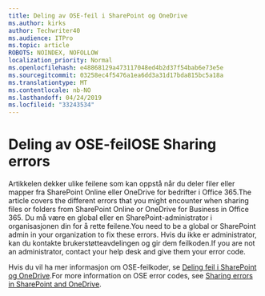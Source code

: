 ```yaml
---
title: Deling av OSE-feil i SharePoint og OneDrive
ms.author: kirks
author: Techwriter40
ms.audience: ITPro
ms.topic: article
ROBOTS: NOINDEX, NOFOLLOW
localization_priority: Normal
ms.openlocfilehash: e48868129a473117048ed4b2d37f54bab6e73e5e
ms.sourcegitcommit: 03258ec4f5476a1ea6dd3a31d17bda815bc5a18a
ms.translationtype: MT
ms.contentlocale: nb-NO
ms.lasthandoff: 04/24/2019
ms.locfileid: "33243534"
---
```

# <a name="ose-sharing-errors"></a><span data-ttu-id="216e5-102">Deling av OSE-feil</span><span class="sxs-lookup"><span data-stu-id="216e5-102">OSE Sharing errors</span></span>

<span data-ttu-id="216e5-103">Artikkelen dekker ulike feilene som kan oppstå når du deler filer eller mapper fra SharePoint Online eller OneDrive for bedrifter i Office 365.</span><span class="sxs-lookup"><span data-stu-id="216e5-103">The article covers the different errors that you might encounter when sharing files or folders from SharePoint Online or OneDrive for Business in Office 365.</span></span> <span data-ttu-id="216e5-104">Du må være en global eller en SharePoint-administrator i organisasjonen din for å rette feilene.</span><span class="sxs-lookup"><span data-stu-id="216e5-104">You need to be a global or SharePoint admin in your organization to fix these errors.</span></span> <span data-ttu-id="216e5-105">Hvis du ikke er administrator, kan du kontakte brukerstøtteavdelingen og gir dem feilkoden.</span><span class="sxs-lookup"><span data-stu-id="216e5-105">If you are not an administrator, contact your help desk and give them your error code.</span></span>

<span data-ttu-id="216e5-106">Hvis du vil ha mer informasjon om OSE-feilkoder, se [Deling feil i SharePoint og OneDrive](https://docs.microsoft.com/en-us/sharepoint/sharepoint-onedrive-error-message).</span><span class="sxs-lookup"><span data-stu-id="216e5-106">For more information on OSE error codes, see [Sharing errors in SharePoint and OneDrive](https://docs.microsoft.com/en-us/sharepoint/sharepoint-onedrive-error-message).</span></span>
